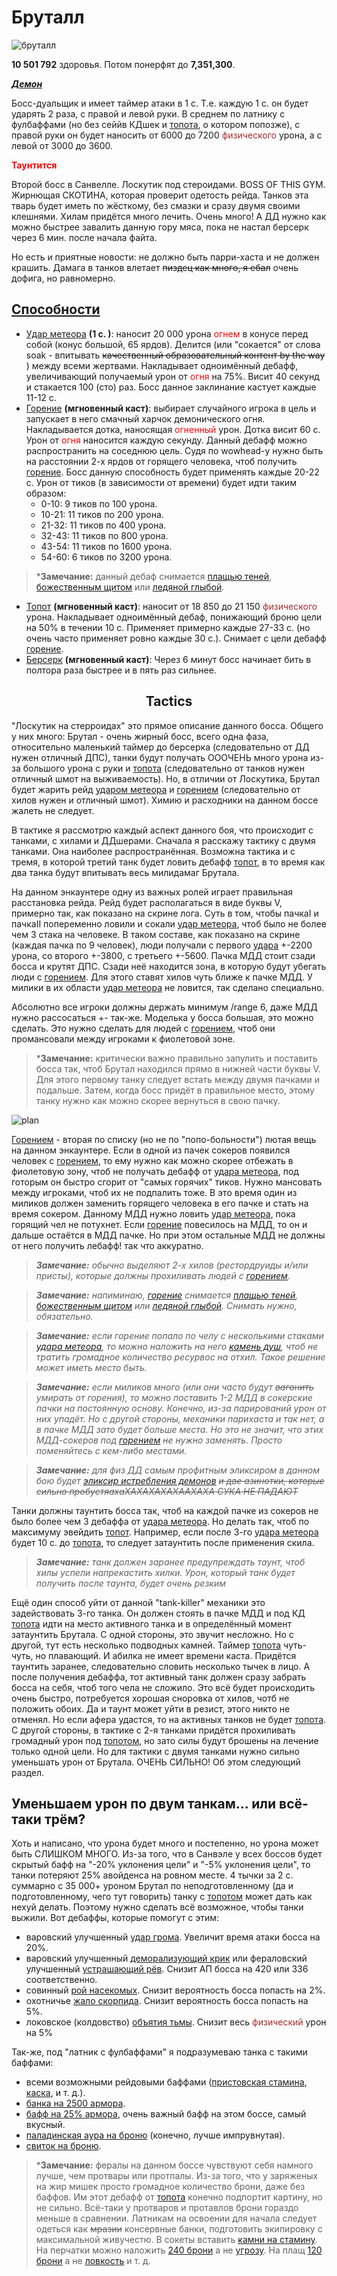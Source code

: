 # Бруталл #

![бруталл](/img/бруталл2.jpg)

**10 501 792** здоровья. Потом понерфят до **7,351,300**.

<em><u><b>Демон</b></u></em>

Босс-дуальщик и имеет таймер атаки в 1 с. Т.е. каждую 1 с. он будет ударять 2 раза, с правой и левой руки. В среднем по латнику с фулбаффами (но без сеййв КДшек и [топота](https://ru.tbc.wowhead.com/spell=45185), о котором попозже), с правой руки он будет наносить от 6000 до 7200 <span style = "color:brown">физического</span> урона, а с левой от 3000 до 3600.

<span style = "color:red"> **Таунтится** </span>

Второй босс в Санвелле. Лоскутик под стероидами. BOSS OF THIS GYM. Жирнющая СКОТИНА, которая проверит одетость рейда. Танков эта тварь будет иметь по жёсткому, без смазки и сразу двумя своими клешнями. Хилам придётся много лечить. Очень много! А ДД нужно как можно быстрее завалить данную гору мяса, пока не настал берсерк через 6 мин. после начала файта.

Но есть и приятные новости: не должно быть парри-хаста и не должен крашить. Дамага в танков влетает ~~пиздец как много, я ебал~~ очень дофига, но равномерно. 

## <u>Способности</u> ##

- [Удар метеора](https://ru.tbc.wowhead.com/spell=45150) **(1 с. )**: наносит 20 000 урона <span style="color:red">огнем</span> в конусе перед собой (конус большой, 65 ярдов). Делится (или "сокается" от слова soak - впитывать ~~качественный образовательный контент by the way~~ ) между всеми жертвами. Накладывает одноимённый дебафф, увеличивающий получаемый урон от <span style="color:red">огня</span> на 75%. Висит 40 секунд и стакается 100 (сто) раз. Босс данное заклинание кастует каждые 11-12 с.
- [Горение](https://ru.tbc.wowhead.com/spell=46394) **(мгновенный каст)**: выбирает случайного игрока в цель и запускает в него смачный харчок демонического огня. Накладывается дотка, наносящая <span style="color:red">огненный</span> урон. Дотка висит 60 с. Урон от <span style="color:red">oгня</span> наносится каждую секунду. Данный дебафф можно распространить на соседнюю цель. Судя по wowhead-у нужно быть на расстоянии 2-х ярдов от горящего человека, чтоб получить [горение](https://ru.tbc.wowhead.com/spell=46394). Босс данную способность будет применять каждые 20-22 с. Урон от тиков (в зависимости от времени) будет идти таким образом:
  - 0-10: 9 тиков по 100 урона.
  - 10-21: 11 тиков по 200 урона.
  - 21-32: 11 тиков по 400 урона.
  - 32-43: 11 тиков по 800 урона.
  - 43-54: 11 тиков по 1600 урона.
  - 54-60: 6 тиков по 3200 урона.

>***Замечание:** данный дебаф снимается [плащью теней](https://ru.tbc.wowhead.com/spell=31224), [божественным щитом](https://ru.tbc.wowhead.com/spell=1020) или [ледяной глыбой](https://ru.tbc.wowhead.com/spell=45438).

- [Топот](https://ru.tbc.wowhead.com/spell=45185) **(мгновенный каст)**: наносит от 18 850 до 21 150 <span style = "color:brown">физического</span> урона. Накладывает одноимённый дебаф, понижающий броню цели на 50% в течении 10 с. Применяет примерно каждые 27-33 с. (но очень часто применяет ровно каждые 30 с.). Снимает с цели дебафф [горение](https://ru.tbc.wowhead.com/spell=46394).
- [Берсерк](https://ru.tbc.wowhead.com/spell=26662) **(мгновенный каст)**: Через 6 минут босс начинает бить в полтора раза быстрее и в пять раз сильнее.

<h2 align = "center">Tactics</h2>

"Лоскутик на стерроидах" это прямое описание данного босса. Общего у них много: Брутал - очень жирный босс, всего одна фаза, относительно маленький таймер до берсерка (следовательно от ДД нужен отличный ДПС), танки будут получать ОООЧЕНЬ много урона из-за большого урона с руки и [топота](https://ru.tbc.wowhead.com/spell=45185) (следовательно от танков нужен отличный шмот на выживаемость). Но, в отличии от Лоскутика, Брутал будет жарить рейд [ударом метеора](https://ru.tbc.wowhead.com/spell=45150) и [горением](https://ru.tbc.wowhead.com/spell=46394) (следовательно от хилов нужен и отличный шмот). Химию и расходники на данном боссе жалеть не следует.

В тактике я рассмотрю каждый аспект данного боя, что происходит с танками, с хилами и ДДшерами. Сначала я расскажу тактику с двумя танками. Она наиболее распространённая. Возможна тактика и с тремя, в которой третий танк будет ловить дебафф [топот](https://ru.tbc.wowhead.com/spell=45185), в то время как два танка будут впитывать весь милидамаг Брутала. 

На данном энкаунтере одну из важных ролей играет правильная расстановка рейда. Рейд будет располагаться в виде буквы V, примерно так, как показано на скрине лога. Суть в том, чтобы пачкаI и пачкаII попеременно ловили и сокали [удар метеора](https://ru.tbc.wowhead.com/spell=45150), чтоб было не более чем 3 стака на человеке. В таком составе, как показано на скрине (каждая пачка по 9 человек), люди получали с первого [удара](https://ru.tbc.wowhead.com/spell=45150) +-2200 урона, со второго +-3800, с третьего +-5600. Пачка МДД стоит сзади босса и крутят ДПС. Сзади неё находится зона, в которую будут убегать люди с [горением](https://ru.tbc.wowhead.com/spell=46394). Для этого ставят хилов чуть ближе к пачке МДД. У милики в их области [удар метеора](https://ru.tbc.wowhead.com/spell=45150) не ловится, так сделано специально. 

Абсолютно все игроки должны держать минимум /range 6, даже МДД нужно рассосаться +- так-же. Моделька у босса большая, это можно сделать. Это нужно сделать для людей с [горением](https://ru.tbc.wowhead.com/spell=46394), чтоб они промансовали между игроками к фиолетовой зоне. 

>***Замечание:** критически важно правильно запулить и поставить босса так, чтоб Брутал находился прямо в нижней части буквы V. Для этого первому танку следует встать между двумя пачками и подальше. Затем, когда босс придёт в правильное место, этому танку нужно как можно скорее вернуться в свою пачку.

![plan](/img/Brutalplan.png)

[Горением](https://ru.tbc.wowhead.com/spell=46394) - вторая по списку (но не по "попо-больности") лютая вещь на данном энкаунтере. Если в одной из пачек сокеров появился человек с [горением](https://ru.tbc.wowhead.com/spell=46394), то ему нужно как можно скорее отбежать в фиолетовую зону, чтоб не получать дебафф от [удара метеора](https://ru.tbc.wowhead.com/spell=45150), под готорым он быстро сгорит от "самых горячих" тиков. Нужно мансовать между игроками, чтоб их не подпалить тоже. В это время один из миликов должен заменить горящего человека в его пачке и стать на время сокером. Данному МДД нужно ловить [удар метеора](https://ru.tbc.wowhead.com/spell=45150), пока горящий чел не потухнет. Если  [горение](https://ru.tbc.wowhead.com/spell=46394) повесилось на МДД, то он и дальше остаётся в МДД пачке. Но при этом остальные МДД не должны от него получить лебафф! так что аккуратно.

>***Замечание:** обычно выделяют 2-х хилов (рестордруиды и/или присты), которые должны прохиливать людей с [горением](https://ru.tbc.wowhead.com/spell=46394).*

>***Замечание:** напиминаю, [горение](https://ru.tbc.wowhead.com/spell=46394) снимается [плащью теней](https://ru.tbc.wowhead.com/spell=31224), [божественным щитом](https://ru.tbc.wowhead.com/spell=1020) или [ледяной глыбой](https://ru.tbc.wowhead.com/spell=45438). Снимать нужно, обязательно.*

>***Замечание:** если горение попало по челу с несколькими стаками [удара метеора](https://ru.tbc.wowhead.com/spell=45150), то можно наложить на него [камень душ](https://ru.tbc.wowhead.com/item=22116), чтоб не тратить громадное количество ресурвос на отхил. Такое решение может иметь место быть.*

>***Замечание:** если миликов много (или они часто будут ~~вагонить~~ умирать от горения), то можно поставить 1-2 МДД в сокерские пачки на постоянную основу. Конечно, из-за парирований урон от них упадёт. Но с другой стороны, механики парихаста и так нет, а в пачке МДД зато будет больше места. Но это не значит, что этих МДД-сокеров под [горением](https://ru.tbc.wowhead.com/spell=46394) не нужно заменять. Просто поменяйтесь с кем-либо местами.*

>***Замечание:** для физ ДД самым профитным эликсиром в данном бою будет [эликсир истребления демонов](https://ru.tbc.wowhead.com/item=9224/) ~~и две азинотки, которые сильно пробустяахаХАХАХАХАХААХАХА СУКА НЕ ПАДАЮТ~~*

Танки должны таунтить босса так, чтоб на каждой пачке из сокеров не было более чем 3 дебаффа от [удара метеора](https://ru.tbc.wowhead.com/spell=45150). Но делать так, чтоб по максимуму эвейдить [топот](https://ru.tbc.wowhead.com/spell=45185). Например, если после 3-го [удара метеора](https://ru.tbc.wowhead.com/spell=45150) будет 10 с. до [топота](https://ru.tbc.wowhead.com/spell=45185), то следует затаунтить после применения скила. 

>***Замечание:** танк должен заранее предупреждать таунт, чтоб хилы успели напрекастить хилки. Урон, который танк будет получить после таунта, будет очень резким*

Ещё один способ уйти от данной "tank-killer" механики это задействовать 3-го танка. Он должен стоять в пачке МДД и под КД [топота](https://ru.tbc.wowhead.com/spell=45185) идти на место активного танка и в определённый момент затаунтить Брутала. С одной стороны, это звучит несложно. Но с другой, тут есть несколько подводных камней. Таймер [топота](https://ru.tbc.wowhead.com/spell=45185) чуть-чуть, но плавающий. И абилка не имеет времени каста. Придётся таунтить заранее, следовательно словить несколько тычек в лицо. А после получения дебаффа, тот активный танк должен сразу забрать босса на себя, чтоб того чела не сложило. Это всё будет происходить очень быстро, потребуется хорошая сноровка от хилов, чотб не положить обоих. Да и таунт может уйти в резист, этого никто не отменял. Но если афера удастся, то на активных танков не будет [топота](https://ru.tbc.wowhead.com/spell=45185). С другой стороны, в тактике с 2-я танками придётся прохиливать громадный урон под [топотом](https://ru.tbc.wowhead.com/spell=45185), но зато силы будут брошены на лечение только одной цели. Но для тактики с двумя танками нужно сильно уменьшать урон от Брутала. ОЧЕНЬ СИЛЬНО! Об этом следующий раздел.

## Уменьшаем урон по двум танкам... или всё-таки трём? ##

Хоть и написано, что урона будет много и постепенно, но урона может быть СЛИШКОМ МНОГО. Из-за того, что в Санвэле у всех боссов будет скрытый бафф на "-20% уклонения цели" и "-5% уклонения цели", то танки потеряют 25% авойденса на ровном месте. 4 тычки за 2 с. суммарно с 35 000+ уроном Брутал по неподготовленному (да и подготовленному, чего тут говорить) танку с [топотом](https://ru.tbc.wowhead.com/spell=45185) может дать как нехуй делать. Поэтому нужно сделать всё возможное, чтобы танки выжили. Вот дебаффы, которые помогут с этим:
 - варовский улучшенный [удар грома](https://ru.tbc.wowhead.com/). Увеличит время атаки босса на 20%.
 - варовский улучшенный [деморализующий крик](https://ru.tbc.wowhead.com/spell=25203) или фераловский улучшенный [устрашающий рёв](https://ru.tbc.wowhead.com/spell=26998). Снизит АП босса на 420 или 336 соответственно.
 - совинный [рой насекомых](https://ru.tbc.wowhead.com/spell=27013). Снизит вероятность босса попасть на 2%.
 - охотничье [жало скорпида](https://ru.tbc.wowhead.com/spell=3043). Снизит вероятность босса попасть на 5%.
 - локовское (колдовство) [объятия тьмы](https://ru.tbc.wowhead.com/spell=32394). Снизит весь <span style = "color:brown">физический</span> урон на 5%

Так-же, под "латник с фулбаффами" я подразумеваю танка с такими баффами:
 - всеми возможными рейдовыми баффами ([пристовская стамина](https://ru.tbc.wowhead.com/spell=25389), [каска](https://ru.tbc.wowhead.com/spell=25898), и т. д.).
 - [банка на 2500 армора](https://ru.tbc.wowhead.com/item=22849).
 - [бафф на 25% армора](https://ru.tbc.wowhead.com/spell=16237), очень важный бафф на этом боссе, самый вкусный.
 - [паладинская аура на броню](https://ru.tbc.wowhead.com/spell=27149) (конечно, лучше импрувнутая).
 - [свиток на броню](https://ru.tbc.wowhead.com/item=27500).

>***Замечание:** фералы на данном боссе чувствуют себя намного лучше, чем протвары или протпалы. Из-за того, что у заряженых на жир мишек просто громадное количество брони, даже без баффов. Им этот дебафф от [топота](https://ru.tbc.wowhead.com/spell=45185) конечно подпортит картину, но не сильно. Всё-таки у протваров и протавлов брони гораздо меньше в сравнении. Латникам на освоении для начала следует одеться как ~~мразии~~ консервные банки, подготовить экипировку с максимальной живучестю. В сокеты вставить [камни на стамину](https://ru.tbc.wowhead.com/spell=39715). На перчатки можно наложить [240 брони](https://ru.tbc.wowhead.com/item=34207) а не [угрозу](https://ru.tbc.wowhead.com/spell=25072). На плащ [120 брони](https://ru.tbc.wowhead.com/spell=27961) а не [ловкость](https://ru.tbc.wowhead.com/spell=34004/) и т. д. 

